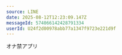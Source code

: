 ```yaml
---
source: LINE
date: 2025-08-12T12:23:09.147Z
messageId: 574066142428791334
userId: U24f2d00978abb77a1347f9723e221d9f
---
```


オナ禁アプリ